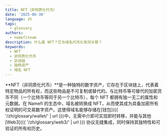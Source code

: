 ```yaml
---
title: NFT（非同质化代币）
date: '2025-06-30'
language: zh
tags:
  - glossary
authors:
  - namefiteam
description: 什么是 NFT？它与域名代币化有何关联？
keywords:
  - NFT
  - 非同质化代币
  - 区块链
  - 独特资产
  - 域名 NFT
---
```

**NFT（非同质化代币）**是一种独特的数字资产，它存在于区块链上，代表着特定物品的所有权，而这些物品是不可复制或替代的。与比特币等可替代的加密货币不同（一个比特币等同于另一个比特币），每个 NFT 都拥有独一无二的属性和元数据。在 Namefi 的生态中，域名被转换成 NFT，从而使其成为具备加密所有权证明的可交易数字资产。这使得域名能够存储在[钱包]({{ '/zh/glossary/wallet/' | url }})中，无需中介即可实现即时转移，并能与其他 [Web3]({{ '/zh/glossary/web3/' | url }}) 协议无缝集成，同时保持其独特性和可验证的所有权历史。
